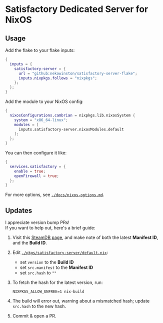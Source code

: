 # Satisfactory Dedicated Server for NixOS

## Usage

Add the flake to your flake inputs:

```nix
{
  inputs = {
    satisfactory-server = {
      url = "github:nekowinston/satisfactory-server-flake";
      inputs.nixpkgs.follows = "nixpkgs";
    };
  };
}
```

Add the module to your NixOS config:
```nix
{
  nixosConfigurations.cambrian = nixpkgs.lib.nixosSystem {
    system = "x86_64-linux";
    modules = [
      inputs.satisfactory-server.nixosModules.default
    ];
  };
}
```

You can then configure it like:

```nix
{
  services.satisfactory = {
    enable = true;
    openFirewall = true;
  };
}
```

For more options, see [`./docs/nixos-options.md`](./docs/nixos-options.md).

## Updates

I appreciate version bump PRs!\
If you want to help out, here's a brief guide:

1. Visit this [SteamDB page](https://steamdb.info/depot/1690802/history/),
   and make note of both the latest **Manifest ID**, and the **Build ID**.

2. Edit [`./pkgs/satisfactory-server/default.nix`](./pkgs/satisfactory-server/default.nix):

   - set `version` to the **Build ID**
   - set `src.manifest` to the **Manifest ID**
   - set `src.hash` to `""`

3. To fetch the hash for the latest version, run:
   ```command
   NIXPKGS_ALLOW_UNFREE=1 nix-build
   ```

4. The build will error out, warning about a mismatched hash; update `src.hash` to the new hash.

5. Commit & open a PR.
